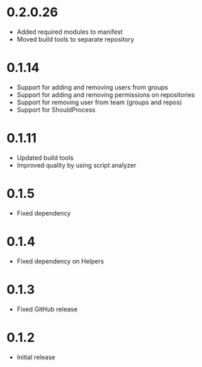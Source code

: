 # 0.2.0.26

- Added required modules to manifest
- Moved build tools to separate repository

# 0.1.14

- Support for adding and removing users from groups
- Support for adding and removing permissions on repositories
- Support for removing user from team (groups and repos)
- Support for ShouldProcess

# 0.1.11

- Updated build tools
- Improved quality by using script analyzer

# 0.1.5

- Fixed dependency

# 0.1.4

- Fixed dependency on Helpers

# 0.1.3

- Fixed GitHub release

# 0.1.2

- Initial release